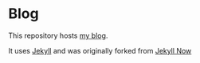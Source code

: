# Blog

This repository hosts [my blog](https://connellw.github.io).

It uses [Jekyll](https://github.com/jekyll/jekyll) and was originally forked from [Jekyll Now](https://github.com/barryclark/jekyll-now)